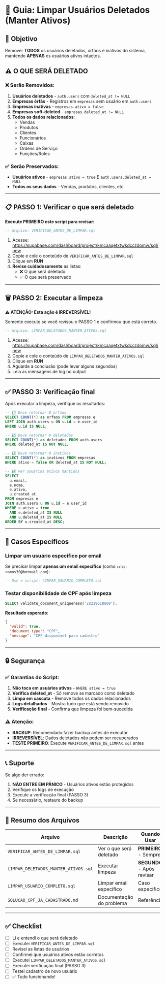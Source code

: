 # 🧹 Guia: Limpar Usuários Deletados (Manter Ativos)

## 🎯 Objetivo
Remover **TODOS** os usuários deletados, órfãos e inativos do sistema, mantendo **APENAS** os usuários ativos intactos.

## ⚠️ O QUE SERÁ DELETADO

### ❌ Serão Removidos:
1. **Usuários deletados** - `auth.users` com `deleted_at != NULL`
2. **Empresas órfãs** - Registros em `empresas` sem usuário em `auth.users`
3. **Empresas inativas** - `empresas.ativo = false`
4. **Empresas soft-deleted** - `empresas.deleted_at != NULL`
5. **Todos os dados relacionados**:
   - Vendas
   - Produtos
   - Clientes
   - Funcionários
   - Caixas
   - Ordens de Serviço
   - Funções/Roles

### ✅ Serão Preservados:
- **Usuários ativos** - `empresas.ativo = true` E `auth.users.deleted_at = NULL`
- **Todos os seus dados** - Vendas, produtos, clientes, etc.

---

## 📋 PASSO 1: Verificar o que será deletado

**Execute PRIMEIRO este script para revisar:**

```sql
-- Arquivo: VERIFICAR_ANTES_DE_LIMPAR.sql
```

1. Acesse: https://supabase.com/dashboard/project/kmcaaqetxtwkdcczdomw/sql/new
2. Copie e cole o conteúdo de `VERIFICAR_ANTES_DE_LIMPAR.sql`
3. Clique em **RUN**
4. **Revise cuidadosamente** as listas:
   - ❌ O que será deletado
   - ✅ O que será preservado

---

## 🗑️ PASSO 2: Executar a limpeza

**⚠️ ATENÇÃO: Esta ação é IRREVERSÍVEL!**

Somente execute se você revisou o PASSO 1 e confirmou que está correto.

```sql
-- Arquivo: LIMPAR_DELETADOS_MANTER_ATIVOS.sql
```

1. Acesse: https://supabase.com/dashboard/project/kmcaaqetxtwkdcczdomw/sql/new
2. Copie e cole o conteúdo de `LIMPAR_DELETADOS_MANTER_ATIVOS.sql`
3. Clique em **RUN**
4. Aguarde a conclusão (pode levar alguns segundos)
5. Leia as mensagens de log no output

---

## ✅ PASSO 3: Verificação final

Após executar a limpeza, verifique os resultados:

```sql
-- 1️⃣ Deve retornar 0 órfãos
SELECT COUNT(*) as orfaos FROM empresas e
LEFT JOIN auth.users u ON u.id = e.user_id
WHERE u.id IS NULL;

-- 2️⃣ Deve retornar 0 deletados
SELECT COUNT(*) as deletados FROM auth.users 
WHERE deleted_at IS NOT NULL;

-- 3️⃣ Deve retornar 0 inativos
SELECT COUNT(*) as inativos FROM empresas
WHERE ativo = false OR deleted_at IS NOT NULL;

-- 4️⃣ Ver usuários ativos mantidos
SELECT 
  u.email,
  e.nome,
  e.ativo,
  u.created_at
FROM empresas e
JOIN auth.users u ON u.id = e.user_id
WHERE e.ativo = true 
  AND e.deleted_at IS NULL
  AND u.deleted_at IS NULL
ORDER BY u.created_at DESC;
```

---

## 🎯 Casos Específicos

### Limpar um usuário específico por email

Se precisar limpar **apenas um email específico** (como `cris-ramos30@hotmail.com`):

```sql
-- Use o script: LIMPAR_USUARIO_COMPLETO.sql
```

### Testar disponibilidade de CPF após limpeza

```sql
SELECT validate_document_uniqueness('28219618809');
```

**Resultado esperado:**
```json
{
  "valid": true,
  "document_type": "CPF",
  "message": "CPF disponível para cadastro"
}
```

---

## 🔒 Segurança

### ✅ Garantias do Script:

1. **Não toca em usuários ativos** - `WHERE ativo = true`
2. **Verifica deleted_at** - Só remove se marcado como deletado
3. **Limpa em cascata** - Remove todos os dados relacionados
4. **Logs detalhados** - Mostra tudo que está sendo removido
5. **Verificação final** - Confirma que limpeza foi bem-sucedida

### ⚠️ Atenção:

- **BACKUP**: Recomendado fazer backup antes de executar
- **IRREVERSÍVEL**: Dados deletados não podem ser recuperados
- **TESTE PRIMEIRO**: Execute `VERIFICAR_ANTES_DE_LIMPAR.sql` antes

---

## 📞 Suporte

Se algo der errado:

1. **NÃO ENTRE EM PÂNICO** - Usuários ativos estão protegidos
2. Verifique os logs de execução
3. Execute a verificação final (PASSO 3)
4. Se necessário, restaure do backup

---

## 📝 Resumo dos Arquivos

| Arquivo | Descrição | Quando Usar |
|---------|-----------|-------------|
| `VERIFICAR_ANTES_DE_LIMPAR.sql` | Ver o que será deletado | **PRIMEIRO** - Sempre |
| `LIMPAR_DELETADOS_MANTER_ATIVOS.sql` | Executar limpeza | **SEGUNDO** - Após revisar |
| `LIMPAR_USUARIO_COMPLETO.sql` | Limpar email específico | Caso específico |
| `SOLUCAO_CPF_JA_CADASTRADO.md` | Documentação do problema | Referência |

---

## ✅ Checklist

- [ ] Li e entendi o que será deletado
- [ ] Executei `VERIFICAR_ANTES_DE_LIMPAR.sql`
- [ ] Revisei as listas de usuários
- [ ] Confirmei que usuários ativos estão corretos
- [ ] Executei `LIMPAR_DELETADOS_MANTER_ATIVOS.sql`
- [ ] Executei verificação final (PASSO 3)
- [ ] Testei cadastro de novo usuário
- [ ] ✅ Tudo funcionando!
